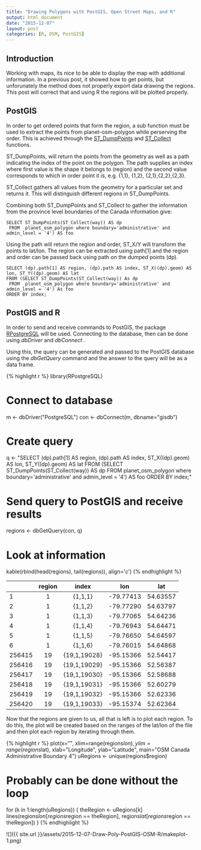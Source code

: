 ```yaml
---
title: "Drawing Polygons with PostGIS, Open Street Maps, and R"
output: html_document
date: "2015-12-07"
layout: post
categories: [R, OSM, PostGIS]
---
```


## Introduction

Working with maps, its nice to be able to display the map with additional information.  In a previous post, it showed how to get points, but unforunately the method does not properly export data drawing the regions.  This post will correct that and using R the regions will be plotted properly.

## PostGIS

In order to get ordered points that form the region, a sub function must be used to extract the points from planet-osm-polygon while perserving the order.  This is achieved through the [ST_DumpPoints](http://postgis.net/docs/ST_DumpPoints.html) and [ST_Collect](http://postgis.net/docs/ST_Collect.html) functions.  

ST_DumpPoints, will return the points from the geometry as well as a path indicating the index of the point on the polygon.  The path supplies an index where first value is the shape it belongs to (region) and the second value corresponds to which in order point it is, e.g. {1,1}, {1,2}, {2,1},{2,2},{2,3}.

ST_Collect gathers all values from the geometry for a particular set and returns it.  This will distinguish different regions in ST_DumpPoints.

Combining both ST_DumpPoints and ST_Collect to gather the information from the province level boundaries of the Canada information give:

```{}
SELECT ST_DumpPoints(ST_Collect(way)) AS dp 
 FROM  planet_osm_polygon where boundary='administrative' and admin_level = '4') AS foo
```

Using the path will return the region and order, ST_X/Y will transform the points to lat/lon.  The region can be extracted using path[1] and the region and order can be passed back using path on the dumped points (dp).

```{}
SELECT (dp).path[1] AS region, (dp).path AS index, ST_X((dp).geom) AS lon, ST_Y((dp).geom) AS lat
FROM (SELECT ST_DumpPoints(ST_Collect(way)) As dp 
 FROM  planet_osm_polygon where boundary='administrative' and admin_level = '4') As foo
ORDER BY index;
```


## PostGIS and R

In order to send and receive commands to PostGIS, the package [RPostgreSQL](https://cran.r-project.org/web/packages/RPostgreSQL/index.html) will be used.  Connecting to the database, then can be done using _dbDriver_ and _dbConnect_ .

Using this, the query can be generated and passed to the PostGIS database using the _dbGetQuery_ command and the answer to the query will be as a data frame.


{% highlight r %}
library(RPostgreSQL)

# Connect to database
m <- dbDriver("PostgreSQL")
con <- dbConnect(m, dbname="gisdb")

# Create query
q <- "SELECT (dp).path[1] AS region, (dp).path AS index, ST_X((dp).geom) AS lon, ST_Y((dp).geom) AS lat
FROM (SELECT ST_DumpPoints(ST_Collect(way)) AS dp 
 FROM  planet_osm_polygon where boundary='administrative' and admin_level = '4') AS foo
ORDER BY index;"

# Send query to PostGIS and receive results
regions <- dbGetQuery(con, q)

# Look at information
kable(rbind(head(regions), tail(regions)), align='c')
{% endhighlight %}



|       | region |    index     |    lon    |   lat    |
|:------|:------:|:------------:|:---------:|:--------:|
|1      |   1    |   {1,1,1}    | -79.77413 | 54.63557 |
|2      |   1    |   {1,1,2}    | -79.77290 | 54.63797 |
|3      |   1    |   {1,1,3}    | -79.77065 | 54.64236 |
|4      |   1    |   {1,1,4}    | -79.76943 | 54.64471 |
|5      |   1    |   {1,1,5}    | -79.76650 | 54.64597 |
|6      |   1    |   {1,1,6}    | -79.76015 | 54.64868 |
|256415 |   19   | {19,1,19028} | -95.15366 | 52.54417 |
|256416 |   19   | {19,1,19029} | -95.15366 | 52.56387 |
|256417 |   19   | {19,1,19030} | -95.15366 | 52.58688 |
|256418 |   19   | {19,1,19031} | -95.15366 | 52.60279 |
|256419 |   19   | {19,1,19032} | -95.15366 | 52.62336 |
|256420 |   19   | {19,1,19033} | -95.15374 | 52.62364 |

Now that the regions are given to us, all that is left is to plot each region.  To do this, the plot will be created based on the ranges of the lat/lon of the file and then plot each region by iterating through them.


{% highlight r %}
plot(x="", xlim=range(regions$lon), ylim=range(regions$lat), xlab="Longitude", ylab="Latitude", main="OSM Canada Administrative Boundary 4")
uRegions <- unique(regions$region)
# Probably can be done without the loop
for (k in 1:length(uRegions)) {
  theRegion <- uRegions[k]
  lines(regions$lon[regions$region == theRegion], regions$lat[regions$region == theRegion])
}
{% endhighlight %}

![]({{ site.url }}/assets/2015-12-07-Draw-Poly-PostGIS-OSM-R/makeplot-1.png) 

